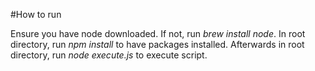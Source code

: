 #How to run

Ensure you have node downloaded.  If not, run *brew install node*.  In root directory, run *npm install* to have packages installed.  Afterwards in root directory, run *node execute.js* to execute script.  
